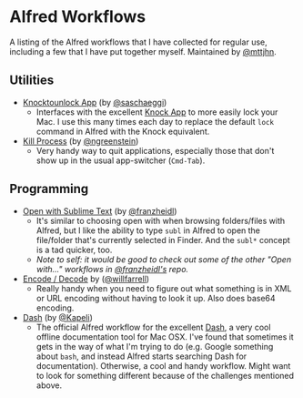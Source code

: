 Alfred Workflows
=====================
A listing of the Alfred workflows that I have collected for regular use, including a few that I have put together myself.  Maintained by [@mttjhn](https://github.com/mttjhn).

## Utilities

- [Knocktounlock App](https://github.com/saschaeggi/alfred-knocktounlock) (by [@saschaeggi](https://github.com/saschaeggi))
	* Interfaces with the excellent [Knock App](http://www.knocktounlock.com) to more easily lock your Mac. I use this many times each day to replace the default `lock` command in Alfred with the Knock equivalent.
- [Kill Process](https://github.com/ngreenstein/alfred-process-killer) (by [@ngreenstein](https://github.com/ngreenstein))
	* Very handy way to quit applications, especially those that don't show up in the usual app-switcher (`Cmd-Tab`).

## Programming

- [Open with Sublime Text](https://github.com/franzheidl/alfred-workflows/tree/master/open-with-sublime-text-2) (by [@franzheidl](https://github.com/franzheidl))
	* It's similar to choosing open with when browsing folders/files with Alfred, but I like the ability to type `subl` in Alfred to open the file/folder that's currently selected in Finder. And the `subl*` concept is a tad quicker, too.
	* _Note to self: it would be good to check out some of the other "Open with..." workflows in [@franzheidl's](https://github.com/franzheidl) repo._
- [Encode / Decode](https://github.com/willfarrell/alfred-encode-decode-workflow) by ([@willfarrell](https://github.com/willfarrell))
	* Really handy when you need to figure out what something is in XML or URL encoding without having to look it up. Also does base64 encoding.
- [Dash](https://github.com/Kapeli/Dash-Alfred-Workflow) (by [@Kapeli](https://github.com/Kapeli))
	* The official Alfred workflow for the excellent [Dash](https://kapeli.com/dash), a very cool offline documentation tool for Mac OSX. I've found that sometimes it gets in the way of what I'm trying to do (e.g. Google something about `bash`, and instead Alfred starts searching Dash for documentation). Otherwise, a cool and handy workflow. Might want to look for something different because of the challenges mentioned above.